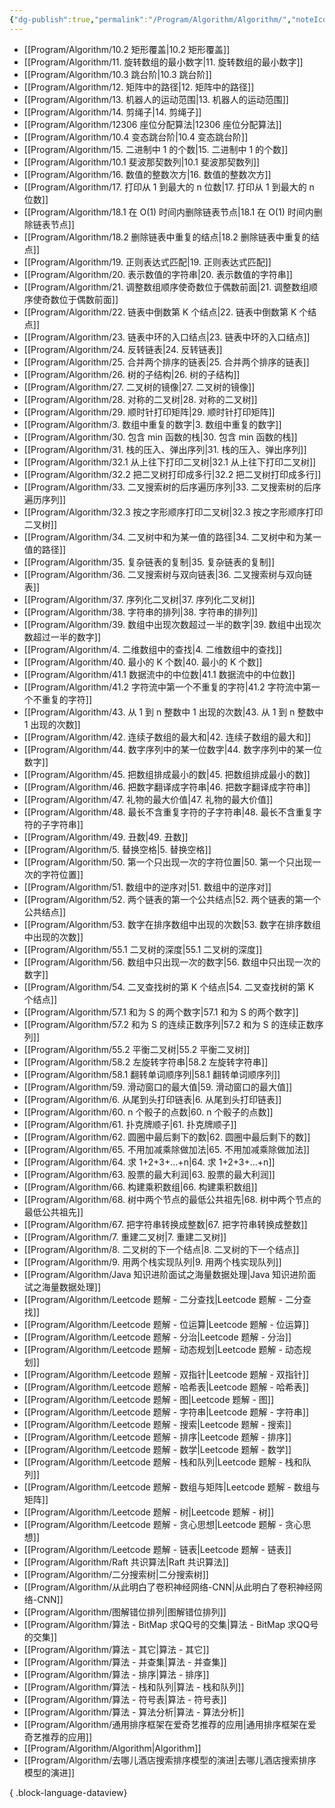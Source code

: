 ```yaml
---
{"dg-publish":true,"permalink":"/Program/Algorithm/Algorithm/","noteIcon":"","created":"2024-08-07T11:43:29.543+08:00"}
---
```


- [[Program/Algorithm/10.2 矩形覆盖\|10.2 矩形覆盖]]
- [[Program/Algorithm/11. 旋转数组的最小数字\|11. 旋转数组的最小数字]]
- [[Program/Algorithm/10.3 跳台阶\|10.3 跳台阶]]
- [[Program/Algorithm/12. 矩阵中的路径\|12. 矩阵中的路径]]
- [[Program/Algorithm/13. 机器人的运动范围\|13. 机器人的运动范围]]
- [[Program/Algorithm/14. 剪绳子\|14. 剪绳子]]
- [[Program/Algorithm/12306 座位分配算法\|12306 座位分配算法]]
- [[Program/Algorithm/10.4 变态跳台阶\|10.4 变态跳台阶]]
- [[Program/Algorithm/15. 二进制中 1 的个数\|15. 二进制中 1 的个数]]
- [[Program/Algorithm/10.1 斐波那契数列\|10.1 斐波那契数列]]
- [[Program/Algorithm/16. 数值的整数次方\|16. 数值的整数次方]]
- [[Program/Algorithm/17. 打印从 1 到最大的 n 位数\|17. 打印从 1 到最大的 n 位数]]
- [[Program/Algorithm/18.1 在 O(1) 时间内删除链表节点\|18.1 在 O(1) 时间内删除链表节点]]
- [[Program/Algorithm/18.2 删除链表中重复的结点\|18.2 删除链表中重复的结点]]
- [[Program/Algorithm/19. 正则表达式匹配\|19. 正则表达式匹配]]
- [[Program/Algorithm/20. 表示数值的字符串\|20. 表示数值的字符串]]
- [[Program/Algorithm/21. 调整数组顺序使奇数位于偶数前面\|21. 调整数组顺序使奇数位于偶数前面]]
- [[Program/Algorithm/22. 链表中倒数第 K 个结点\|22. 链表中倒数第 K 个结点]]
- [[Program/Algorithm/23. 链表中环的入口结点\|23. 链表中环的入口结点]]
- [[Program/Algorithm/24. 反转链表\|24. 反转链表]]
- [[Program/Algorithm/25. 合并两个排序的链表\|25. 合并两个排序的链表]]
- [[Program/Algorithm/26. 树的子结构\|26. 树的子结构]]
- [[Program/Algorithm/27. 二叉树的镜像\|27. 二叉树的镜像]]
- [[Program/Algorithm/28. 对称的二叉树\|28. 对称的二叉树]]
- [[Program/Algorithm/29. 顺时针打印矩阵\|29. 顺时针打印矩阵]]
- [[Program/Algorithm/3. 数组中重复的数字\|3. 数组中重复的数字]]
- [[Program/Algorithm/30. 包含 min 函数的栈\|30. 包含 min 函数的栈]]
- [[Program/Algorithm/31. 栈的压入、弹出序列\|31. 栈的压入、弹出序列]]
- [[Program/Algorithm/32.1 从上往下打印二叉树\|32.1 从上往下打印二叉树]]
- [[Program/Algorithm/32.2 把二叉树打印成多行\|32.2 把二叉树打印成多行]]
- [[Program/Algorithm/33. 二叉搜索树的后序遍历序列\|33. 二叉搜索树的后序遍历序列]]
- [[Program/Algorithm/32.3 按之字形顺序打印二叉树\|32.3 按之字形顺序打印二叉树]]
- [[Program/Algorithm/34. 二叉树中和为某一值的路径\|34. 二叉树中和为某一值的路径]]
- [[Program/Algorithm/35. 复杂链表的复制\|35. 复杂链表的复制]]
- [[Program/Algorithm/36. 二叉搜索树与双向链表\|36. 二叉搜索树与双向链表]]
- [[Program/Algorithm/37. 序列化二叉树\|37. 序列化二叉树]]
- [[Program/Algorithm/38. 字符串的排列\|38. 字符串的排列]]
- [[Program/Algorithm/39. 数组中出现次数超过一半的数字\|39. 数组中出现次数超过一半的数字]]
- [[Program/Algorithm/4. 二维数组中的查找\|4. 二维数组中的查找]]
- [[Program/Algorithm/40. 最小的 K 个数\|40. 最小的 K 个数]]
- [[Program/Algorithm/41.1 数据流中的中位数\|41.1 数据流中的中位数]]
- [[Program/Algorithm/41.2 字符流中第一个不重复的字符\|41.2 字符流中第一个不重复的字符]]
- [[Program/Algorithm/43. 从 1 到 n 整数中 1 出现的次数\|43. 从 1 到 n 整数中 1 出现的次数]]
- [[Program/Algorithm/42. 连续子数组的最大和\|42. 连续子数组的最大和]]
- [[Program/Algorithm/44. 数字序列中的某一位数字\|44. 数字序列中的某一位数字]]
- [[Program/Algorithm/45. 把数组排成最小的数\|45. 把数组排成最小的数]]
- [[Program/Algorithm/46. 把数字翻译成字符串\|46. 把数字翻译成字符串]]
- [[Program/Algorithm/47. 礼物的最大价值\|47. 礼物的最大价值]]
- [[Program/Algorithm/48. 最长不含重复字符的子字符串\|48. 最长不含重复字符的子字符串]]
- [[Program/Algorithm/49. 丑数\|49. 丑数]]
- [[Program/Algorithm/5. 替换空格\|5. 替换空格]]
- [[Program/Algorithm/50. 第一个只出现一次的字符位置\|50. 第一个只出现一次的字符位置]]
- [[Program/Algorithm/51. 数组中的逆序对\|51. 数组中的逆序对]]
- [[Program/Algorithm/52. 两个链表的第一个公共结点\|52. 两个链表的第一个公共结点]]
- [[Program/Algorithm/53. 数字在排序数组中出现的次数\|53. 数字在排序数组中出现的次数]]
- [[Program/Algorithm/55.1 二叉树的深度\|55.1 二叉树的深度]]
- [[Program/Algorithm/56. 数组中只出现一次的数字\|56. 数组中只出现一次的数字]]
- [[Program/Algorithm/54. 二叉查找树的第 K 个结点\|54. 二叉查找树的第 K 个结点]]
- [[Program/Algorithm/57.1 和为 S 的两个数字\|57.1 和为 S 的两个数字]]
- [[Program/Algorithm/57.2 和为 S 的连续正数序列\|57.2 和为 S 的连续正数序列]]
- [[Program/Algorithm/55.2 平衡二叉树\|55.2 平衡二叉树]]
- [[Program/Algorithm/58.2 左旋转字符串\|58.2 左旋转字符串]]
- [[Program/Algorithm/58.1 翻转单词顺序列\|58.1 翻转单词顺序列]]
- [[Program/Algorithm/59. 滑动窗口的最大值\|59. 滑动窗口的最大值]]
- [[Program/Algorithm/6. 从尾到头打印链表\|6. 从尾到头打印链表]]
- [[Program/Algorithm/60. n 个骰子的点数\|60. n 个骰子的点数]]
- [[Program/Algorithm/61. 扑克牌顺子\|61. 扑克牌顺子]]
- [[Program/Algorithm/62. 圆圈中最后剩下的数\|62. 圆圈中最后剩下的数]]
- [[Program/Algorithm/65. 不用加减乘除做加法\|65. 不用加减乘除做加法]]
- [[Program/Algorithm/64. 求 1+2+3+...+n\|64. 求 1+2+3+...+n]]
- [[Program/Algorithm/63. 股票的最大利润\|63. 股票的最大利润]]
- [[Program/Algorithm/66. 构建乘积数组\|66. 构建乘积数组]]
- [[Program/Algorithm/68. 树中两个节点的最低公共祖先\|68. 树中两个节点的最低公共祖先]]
- [[Program/Algorithm/67. 把字符串转换成整数\|67. 把字符串转换成整数]]
- [[Program/Algorithm/7. 重建二叉树\|7. 重建二叉树]]
- [[Program/Algorithm/8. 二叉树的下一个结点\|8. 二叉树的下一个结点]]
- [[Program/Algorithm/9. 用两个栈实现队列\|9. 用两个栈实现队列]]
- [[Program/Algorithm/Java 知识进阶面试之海量数据处理\|Java 知识进阶面试之海量数据处理]]
- [[Program/Algorithm/Leetcode 题解 - 二分查找\|Leetcode 题解 - 二分查找]]
- [[Program/Algorithm/Leetcode 题解 - 位运算\|Leetcode 题解 - 位运算]]
- [[Program/Algorithm/Leetcode 题解 - 分治\|Leetcode 题解 - 分治]]
- [[Program/Algorithm/Leetcode 题解 - 动态规划\|Leetcode 题解 - 动态规划]]
- [[Program/Algorithm/Leetcode 题解 - 双指针\|Leetcode 题解 - 双指针]]
- [[Program/Algorithm/Leetcode 题解 - 哈希表\|Leetcode 题解 - 哈希表]]
- [[Program/Algorithm/Leetcode 题解 - 图\|Leetcode 题解 - 图]]
- [[Program/Algorithm/Leetcode 题解 - 字符串\|Leetcode 题解 - 字符串]]
- [[Program/Algorithm/Leetcode 题解 - 搜索\|Leetcode 题解 - 搜索]]
- [[Program/Algorithm/Leetcode 题解 - 排序\|Leetcode 题解 - 排序]]
- [[Program/Algorithm/Leetcode 题解 - 数学\|Leetcode 题解 - 数学]]
- [[Program/Algorithm/Leetcode 题解 - 栈和队列\|Leetcode 题解 - 栈和队列]]
- [[Program/Algorithm/Leetcode 题解 - 数组与矩阵\|Leetcode 题解 - 数组与矩阵]]
- [[Program/Algorithm/Leetcode 题解 - 树\|Leetcode 题解 - 树]]
- [[Program/Algorithm/Leetcode 题解 - 贪心思想\|Leetcode 题解 - 贪心思想]]
- [[Program/Algorithm/Leetcode 题解 - 链表\|Leetcode 题解 - 链表]]
- [[Program/Algorithm/Raft 共识算法\|Raft 共识算法]]
- [[Program/Algorithm/二分搜索树\|二分搜索树]]
- [[Program/Algorithm/从此明白了卷积神经网络-CNN\|从此明白了卷积神经网络-CNN]]
- [[Program/Algorithm/图解错位排列\|图解错位排列]]
- [[Program/Algorithm/算法 - BitMap 求QQ号的交集\|算法 - BitMap 求QQ号的交集]]
- [[Program/Algorithm/算法 - 其它\|算法 - 其它]]
- [[Program/Algorithm/算法 - 并查集\|算法 - 并查集]]
- [[Program/Algorithm/算法 - 排序\|算法 - 排序]]
- [[Program/Algorithm/算法 - 栈和队列\|算法 - 栈和队列]]
- [[Program/Algorithm/算法 - 符号表\|算法 - 符号表]]
- [[Program/Algorithm/算法 - 算法分析\|算法 - 算法分析]]
- [[Program/Algorithm/通用排序框架在爱奇艺推荐的应用\|通用排序框架在爱奇艺推荐的应用]]
- [[Program/Algorithm/Algorithm\|Algorithm]]
- [[Program/Algorithm/去哪儿酒店搜索排序模型的演进\|去哪儿酒店搜索排序模型的演进]]

{ .block-language-dataview}